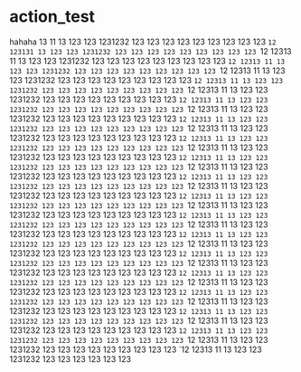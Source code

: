 # action_test
hahaha
13
11
13
123
123
1231232
123
123
123
123
123
123
123
123
123
`12
123131
13
123
123
1231232
123
123
123
123
123
123
123
123
123
`12
12313
11
13
123
123
1231232
123
123
123
123
123
123
123
123
123
`12
12313
11
13
123
123
1231232
123
123
123
123
123
123
123
123
123
`12
12313
11
13
123
123
1231232
123
123
123
123
123
123
123
123
123
`12
12313
11
13
123
123
1231232
123
123
123
123
123
123
123
123
123
`12
12313
11
13
123
123
1231232
123
123
123
123
123
123
123
123
123
`12
12313
11
13
123
123
1231232
123
123
123
123
123
123
123
123
123
`12
12313
11
13
123
123
1231232
123
123
123
123
123
123
123
123
123
`12
12313
11
13
123
123
1231232
123
123
123
123
123
123
123
123
123
`12
12313
11
13
123
123
1231232
123
123
123
123
123
123
123
123
123
`12
12313
11
13
123
123
1231232
123
123
123
123
123
123
123
123
123
`12
12313
11
13
123
123
1231232
123
123
123
123
123
123
123
123
123
`12
12313
11
13
123
123
1231232
123
123
123
123
123
123
123
123
123
`12
12313
11
13
123
123
1231232
123
123
123
123
123
123
123
123
123
`12
12313
11
13
123
123
1231232
123
123
123
123
123
123
123
123
123
`12
12313
11
13
123
123
1231232
123
123
123
123
123
123
123
123
123
`12
12313
11
13
123
123
1231232
123
123
123
123
123
123
123
123
123
`12
12313
11
13
123
123
1231232
123
123
123
123
123
123
123
123
123
`12
12313
11
13
123
123
1231232
123
123
123
123
123
123
123
123
123
`12
12313
11
13
123
123
1231232
123
123
123
123
123
123
123
123
123
`12
12313
11
13
123
123
1231232
123
123
123
123
123
123
123
123
123
`12
12313
11
13
123
123
1231232
123
123
123
123
123
123
123
123
123
`12
12313
11
13
123
123
1231232
123
123
123
123
123
123
123
123
123
`12
12313
11
13
123
123
1231232
123
123
123
123
123
123
123
123
123
`12
12313
11
13
123
123
1231232
123
123
123
123
123
123
123
123
123
`12
12313
11
13
123
123
1231232
123
123
123
123
123
123
123
123
123
`12
12313
11
13
123
123
1231232
123
123
123
123
123
123
123
123
123
`12
12313
11
13
123
123
1231232
123
123
123
123
123
123
123
123
123
`12
12313
11
13
123
123
1231232
123
123
123
123
123
123
123
123
123
`12
12313
11
13
123
123
1231232
123
123
123
123
123
123
123
123
123
`12
12313
11
13
123
123
1231232
123
123
123
123
123
123
123
123
123
`12
12313
11
13
123
123
1231232
123
123
123
123
123
123
123
123
123
`12
12313
11
13
123
123
1231232
123
123
123
123
123
123